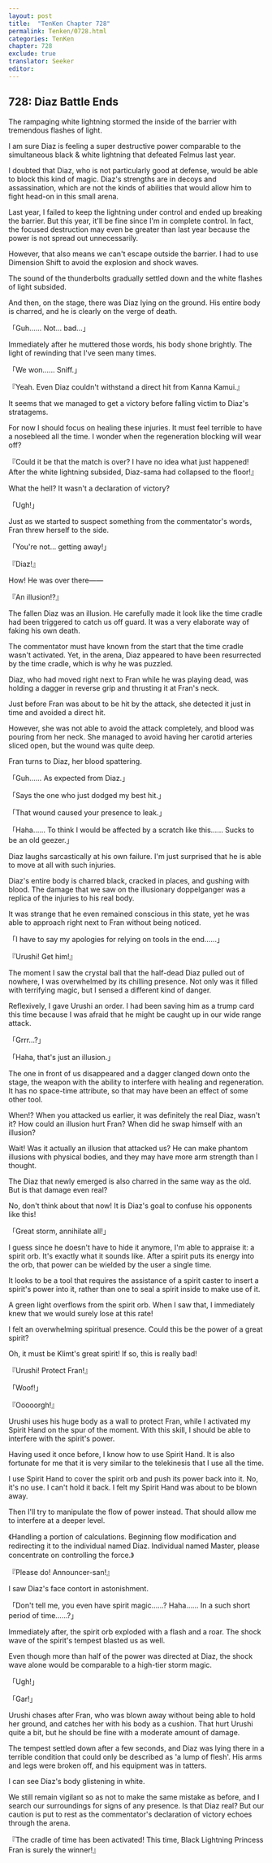 ```yaml
---
layout: post
title:  "TenKen Chapter 728"
permalink: Tenken/0728.html
categories: TenKen
chapter: 728
exclude: true
translator: Seeker
editor: 
---
```

<h2 id="ch728">728: Diaz Battle Ends</h2>

<p>The rampaging white lightning stormed the inside of the barrier with tremendous flashes of light.</p>

<p>I am sure Diaz is feeling a super destructive power comparable to the simultaneous black & white lightning that defeated Felmus last year.</p>

<p>I doubted that Diaz, who is not particularly good at defense, would be able to block this kind of magic. Diaz's strengths are in decoys and assassination, which are not the kinds of abilities that would allow him to fight head-on in this small arena.</p>

<p>Last year, I failed to keep the lightning under control and ended up breaking the barrier. But this year, it'll be fine since I'm in complete control. In fact, the focused destruction may even be greater than last year because the power is not spread out unnecessarily.</p>

<p>However, that also means we can't escape outside the barrier. I had to use Dimension Shift to avoid the explosion and shock waves.</p>

<p>The sound of the thunderbolts gradually settled down and the white flashes of light subsided.</p>

<p>And then, on the stage, there was Diaz lying on the ground. His entire body is charred, and he is clearly on the verge of death.</p>

<p>「Guh…… Not… bad…」</p>

<p>Immediately after he muttered those words, his body shone brightly. The light of rewinding that I've seen many times.</p>

<p>「We won…… Sniff.」</p>
<p>『Yeah. Even Diaz couldn't withstand a direct hit from Kanna Kamui.』</p>

<p>It seems that we managed to get a victory before falling victim to Diaz's stratagems.</p>

<p>For now I should focus on healing these injuries. It must feel terrible to have a nosebleed all the time. I wonder when the regeneration blocking will wear off?</p>

<p>『Could it be that the match is over? I have no idea what just happened! After the white lightning subsided, Diaz-sama had collapsed to the floor!』</p>

<p>What the hell? It wasn't a declaration of victory?</p>

<p>「Ugh!」</p>

<p>Just as we started to suspect something from the commentator's words, Fran threw herself to the side.</p>

<p>「You're not… getting away!」</p>
<p>『Diaz!』</p>

<p>How! He was over there――</p>

<p>『An illusion!?』</p>

<p>The fallen Diaz was an illusion. He carefully made it look like the time cradle had been triggered to catch us off guard. It was a very elaborate way of faking his own death.</p>

<p>The commentator must have known from the start that the time cradle wasn't activated. Yet, in the arena, Diaz appeared to have been resurrected by the time cradle, which is why he was puzzled.</p>

<p>Diaz, who had moved right next to Fran while he was playing dead, was holding a dagger in reverse grip and thrusting it at Fran's neck.</p>

<p>Just before Fran was about to be hit by the attack, she detected it just in time and avoided a direct hit.</p>

<p>However, she was not able to avoid the attack completely, and blood was pouring from her neck. She managed to avoid having her carotid arteries sliced open, but the wound was quite deep.</p>

<p>Fran turns to Diaz, her blood spattering.</p>

<p>「Guh…… As expected from Diaz.」</p>
<p>「Says the one who just dodged my best hit.」</p>
<p>「That wound caused your presence to leak.」</p>
<p>「Haha…… To think I would be affected by a scratch like this…… Sucks to be an old geezer.」</p>

<p>Diaz laughs sarcastically at his own failure. I'm just surprised that he is able to move at all with such injuries.</p>

<p>Diaz's entire body is charred black, cracked in places, and gushing with blood. The damage that we saw on the illusionary doppelganger was a replica of the injuries to his real body.</p>

<p>It was strange that he even remained conscious in this state, yet he was able to approach right next to Fran without being noticed.</p>

<p>「I have to say my apologies for relying on tools in the end……」</p>
<p>『Urushi! Get him!』</p>

<p>The moment I saw the crystal ball that the half-dead Diaz pulled out of nowhere, I was overwhelmed by its chilling presence. Not only was it filled with terrifying magic, but I sensed a different kind of danger.</p>

<p>Reflexively, I gave Urushi an order. I had been saving him as a trump card this time because I was afraid that he might be caught up in our wide range attack.</p>

<p>「Grrr…?」</p>
<p>「Haha, that's just an illusion.」</p>

<p>The one in front of us disappeared and a dagger clanged down onto the stage, the weapon with the ability to interfere with healing and regeneration. It has no space-time attribute, so that may have been an effect of some other tool.</p>

<p>When!? When you attacked us earlier, it was definitely the real Diaz, wasn't it? How could an illusion hurt Fran? When did he swap himself with an illusion?</p>

<p>Wait! Was it actually an illusion that attacked us? He can make phantom illusions with physical bodies, and they may have more arm strength than I thought.</p>

<p>The Diaz that newly emerged is also charred in the same way as the old. But is that damage even real?</p>

<p>No, don't think about that now! It is Diaz's goal to confuse his opponents like this!</p>

<p>「Great storm, annihilate all!」</p>

<p>I guess since he doesn't have to hide it anymore, I'm able to appraise it: a spirit orb. It's exactly what it sounds like. After a spirit puts its energy into the orb, that power can be wielded by the user a single time.</p>

<p>It looks to be a tool that requires the assistance of a spirit caster to insert a spirit's power into it, rather than one to seal a spirit inside to make use of it.</p>

<p>A green light overflows from the spirit orb. When I saw that, I immediately knew that we would surely lose at this rate!</p>

<p>I felt an overwhelming spiritual presence. Could this be the power of a great spirit?</p>

<p>Oh, it must be Klimt's great spirit! If so, this is really bad!</p>

<p>『Urushi! Protect Fran!』</p>
<p>「Woof!」</p>
<p>『Ooooorgh!』</p>

<p>Urushi uses his huge body as a wall to protect Fran, while I activated my Spirit Hand on the spur of the moment. With this skill, I should be able to interfere with the spirit's power.</p>

<p>Having used it once before, I know how to use Spirit Hand. It is also fortunate for me that it is very similar to the telekinesis that I use all the time.</p>

<p>I use Spirit Hand to cover the spirit orb and push its power back into it. No, it's no use. I can't hold it back. I felt my Spirit Hand was about to be blown away.</p>

<p>Then I'll try to manipulate the flow of power instead. That should allow me to interfere at a deeper level.</p>

<p>《Handling a portion of calculations. Beginning flow modification and redirecting it to the individual named Diaz. Individual named Master, please concentrate on controlling the force.》</p>
<p>『Please do! Announcer-san!』</p>

<p>I saw Diaz's face contort in astonishment.</p>

<p>「Don't tell me, you even have spirit magic……? Haha…… In a such short period of time……?」</p>

<p>Immediately after, the spirit orb exploded with a flash and a roar. The shock wave of the spirit's tempest blasted us as well.</p>

<p>Even though more than half of the power was directed at Diaz, the shock wave alone would be comparable to a high-tier storm magic.</p>

<p>「Ugh!」</p>
<p>「Gar!」</p>

<p>Urushi chases after Fran, who was blown away without being able to hold her ground, and catches her with his body as a cushion. That hurt Urushi quite a bit, but he should be fine with a moderate amount of damage.</p>

<p>The tempest settled down after a few seconds, and Diaz was lying there in a terrible condition that could only be described as 'a lump of flesh'. His arms and legs were broken off, and his equipment was in tatters.</p>

<p>I can see Diaz's body glistening in white.</p>

<p>We still remain vigilant so as not to make the same mistake as before, and I search our surroundings for signs of any presence. Is that Diaz real? But our caution is put to rest as the commentator's declaration of victory echoes through the arena.</p>

<p>『The cradle of time has been activated! This time, Black Lightning Princess Fran is surely the winner!』</p>














